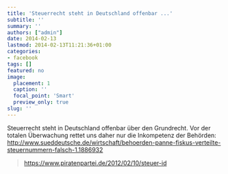 ```yaml
---
title: 'Steuerrecht steht in Deutschland offenbar ...'
subtitle: ''
summary: ''
authors: ["admin"]
date: 2014-02-13
lastmod: 2014-02-13T11:21:36+01:00
categories:
- facebook
tags: []
featured: no
image:
  placement: 1
  caption: ''
  focal_point: 'Smart'
  preview_only: true
slug: ''
---
```

Steuerrecht steht in Deutschland offenbar über den Grundrecht. Vor der totalen Überwachung rettet uns daher nur die Inkompetenz der Behörden: http://www.sueddeutsche.de/wirtschaft/behoerden-panne-fiskus-verteilte-steuernummern-falsch-1.1886932
> https://www.piratenpartei.de/2012/02/10/steuer-id

